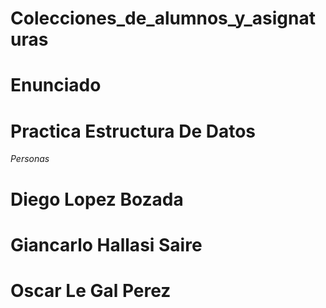 # Colecciones_de_alumnos_y_asignaturas

# Enunciado

# Practica Estructura De Datos 

*Personas*

# Diego Lopez Bozada
# Giancarlo Hallasi Saire
# Oscar Le Gal Perez 

